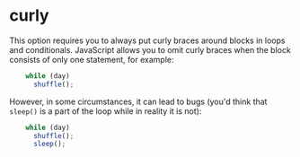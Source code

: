 # curly

This option requires you to always put curly braces around blocks in
loops and conditionals. JavaScript allows you to omit curly braces when
the block consists of only one statement, for example:

```javascript
    while (day)
      shuffle();
```

However, in some circumstances, it can lead to bugs (you'd think that
`sleep()` is a part of the loop while in reality it is not):

```javascript
    while (day)
      shuffle();
      sleep();
```